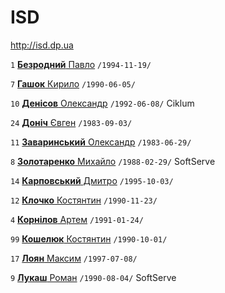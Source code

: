 # ISD

http://isd.dp.ua

`1` [**Безродний** Павло](/players/bezrodnyi.pavlo.19941119.jpg) `/1994-11-19/`

`7` [**Гашок** Кирило](/players/gashok.kyrylo.19900605.jpg) `/1990-06-05/`

`10` [**Денісов** Олександр](/players/denysov.oleksandr.19920608.jpg) `/1992-06-08/` Ciklum

`24` [**Доніч** Євген](/players/donich.ievgen.19830903.jpg) `/1983-09-03/`

`11` [**Заваринський** Олександр](/players/zavarynskyi.oleksanr.19830629.jpg) `/1983-06-29/`

`8` [**Золотаренко** Михайло](/players/zolotarenko.mykhailo.19880229.jpg) `/1988-02-29/` SoftServe

`14` [**Карповський** Дмитро](/players/karpovskyi.dmytro.19951003.jpg) `/1995-10-03/`

`12` [**Клочко** Костянтин](/players/klochko.kostiantyn.19901123.jpg) `/1990-11-23/`

`4` [**Корнілов** Артем](/players/kornilov.artem.19910124.jpg) `/1991-01-24/`

`99` [**Кошелюк** Костянтин](/players/kosheliuk.kostiantyn.19901001.jpg) `/1990-10-01/`

`17` [**Лоян** Максим](/players/loian.maksym.19970708.jpg) `/1997-07-08/`

`9` [**Лукаш** Роман](/players/lukash.roman.19900804.jpg) `/1990-08-04/` SoftServe
